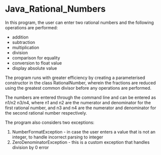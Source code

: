 # Java_Rational_Numbers
In this program, the user can enter two rational numbers and the following operations are performed:
- addition
- subtraction
- multiplication
- division
- comparison for equality
- conversion to float value
- display absolute value

The program runs with greater efficiency by creating a parameterised constructor in the class RationalNumber, wherein the fractions are reduced using the greatest common divisor before any operations are performed.

The numbers are entered through the command line and can be entered as n1/n2 n3/n4, where n1 and n2 are the numerator and denominator for the first rational number, and n3 and n4 are the numerator and denominator for the second rational number respectively.

The program also considers two exceptions:
1. NumberFormatException - in case the user enters a value that is not an integer, to handle incorrect parsing to integer
2. ZeroDenominatorException - this is a custom exception that handles division by 0 error

